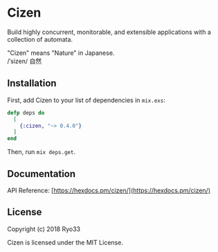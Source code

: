 # Cizen

Build highly concurrent, monitorable, and extensible applications
with a collection of automata.

"Cizen" means "Nature" in Japanese.<br />
/&#712;sizen/ 自然

## Installation

First, add Cizen to your list of dependencies in `mix.exs`:

```elixir
defp deps do
  [
    {:cizen, "~> 0.4.0"}
  ]
end
```

Then, run `mix deps.get`.

## Documentation

API Reference: [https://hexdocs.pm/cizen/](https://hexdocs.pm/cizen/)

## License

Copyright (c) 2018 Ryo33

Cizen is licensed under the MIT License.

